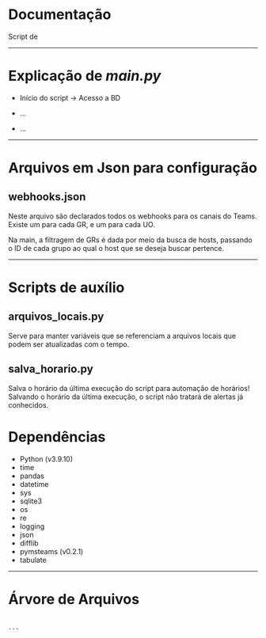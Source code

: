 # Documentação

Script de 

----

# Explicação de *main.py*

- Início do script -> Acesso a BD

- ...

- ...

----

# Arquivos em Json para configuração

## webhooks.json

Neste arquivo são declarados todos os webhooks para os canais do Teams. Existe um para cada GR, e um para cada UO.

Na main, a filtragem de GRs é dada por meio da busca de hosts, passando o ID de cada grupo ao qual o host que se deseja buscar pertence.

----

# Scripts de auxílio 

## arquivos_locais.py

Serve para manter variáveis que se referenciam a arquivos locais que podem ser atualizadas com o tempo.

## salva_horario.py

Salva o horário da última execução do script para automação de horários! Salvando o horário da última execução, o script não tratará de alertas já conhecidos.

# Dependências

- Python (v3.9.10)
- time
- pandas
- datetime
- sys
- sqlite3
- os
- re
- logging
- json
- difflib
- pymsteams (v0.2.1) 
- tabulate

----

# Árvore de Arquivos

````

...

````